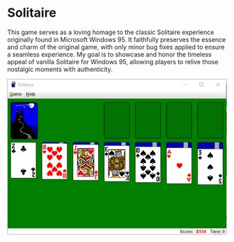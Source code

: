 # Solitaire

This game serves as a loving homage to the classic Solitaire experience originally found in Microsoft Windows 95. It faithfully preserves the essence and charm of the original game, with only minor bug fixes applied to ensure a seamless experience. My goal is to showcase and honor the timeless appeal of vanilla Solitaire for Windows 95, allowing players to relive those nostalgic moments with authenticity.

![](README.gif)
